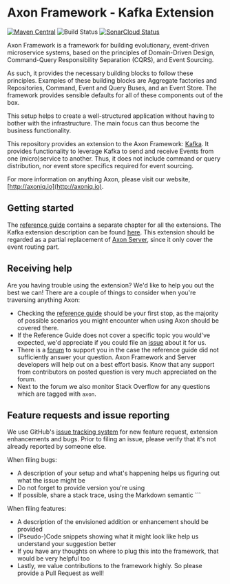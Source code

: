# Axon Framework - Kafka Extension 
[![Maven Central](https://maven-badges.herokuapp.com/maven-central/org.axonframework.extensions.kafka/axon-kafka/badge.svg)](https://maven-badges.herokuapp.com/maven-central/org.axonframework.extensions.kafka/axon-kafka/)
![Build Status](https://github.com/AxonFramework/extension-kafka/workflows/Kafka%20Extension/badge.svg?branch=master)
[![SonarCloud Status](https://sonarcloud.io/api/project_badges/measure?project=AxonFramework_extension-kafka&metric=alert_status)](https://sonarcloud.io/dashboard?id=AxonFramework_extension-kafka)

Axon Framework is a framework for building evolutionary, event-driven microservice systems,
based on the principles of Domain-Driven Design, Command-Query Responsibility Separation (CQRS), and Event Sourcing.

As such, it provides the necessary building blocks to follow these principles.
Examples of these building blocks are Aggregate factories and Repositories, Command, Event and Query Buses, and an Event Store.
The framework provides sensible defaults for all of these components out of the box.

This setup helps to create a well-structured application without having to bother with the infrastructure.
The main focus can thus become the business functionality.

This repository provides an extension to the Axon Framework: [Kafka](https://kafka.apache.org/).
It provides functionality to leverage Kafka to send and receive Events from one (micro)service to another.
Thus, it does not include command or query distribution, nor event store specifics required for event sourcing.
  
For more information on anything Axon, please visit our website, [http://axoniq.io](http://axoniq.io).

## Getting started

The [reference guide](https://docs.axoniq.io) contains a separate chapter for all the extensions.
The Kafka extension description can be found [here](https://docs.axoniq.io/reference-guide/extensions/kafka).
This extension should be regarded as a partial replacement of [Axon Server](https://axoniq.io/product-overview/axon-server),
 since it only cover the event routing part.

## Receiving help

Are you having trouble using the extension? 
We'd like to help you out the best we can!
There are a couple of things to consider when you're traversing anything Axon:

* Checking the [reference guide](https://docs.axoniq.io/reference-guide/extensions/kafka) should be your first stop,
 as the majority of possible scenarios you might encounter when using Axon should be covered there.
* If the Reference Guide does not cover a specific topic you would've expected,
 we'd appreciate if you could file an [issue](https://github.com/AxonIQ/reference-guide/issues) about it for us. 
* There is a [forum](https://discuss.axoniq.io/) to support you in the case the reference guide did not sufficiently answer your question.
Axon Framework and Server developers will help out on a best effort basis.
Know that any support from contributors on posted question is very much appreciated on the forum.
* Next to the forum we also monitor Stack Overflow for any questions which are tagged with `axon`.

## Feature requests and issue reporting

We use GitHub's [issue tracking system](https://github.com/AxonFramework/extension-kafka/issues) for new feature 
request, extension enhancements and bugs. 
Prior to filing an issue, please verify that it's not already reported by someone else.

When filing bugs:
* A description of your setup and what's happening helps us figuring out what the issue might be
* Do not forget to provide version you're using
* If possible, share a stack trace, using the Markdown semantic ```

When filing features:
* A description of the envisioned addition or enhancement should be provided
* (Pseudo-)Code snippets showing what it might look like help us understand your suggestion better 
* If you have any thoughts on where to plug this into the framework, that would be very helpful too
* Lastly, we value contributions to the framework highly. So please provide a Pull Request as well!
 
